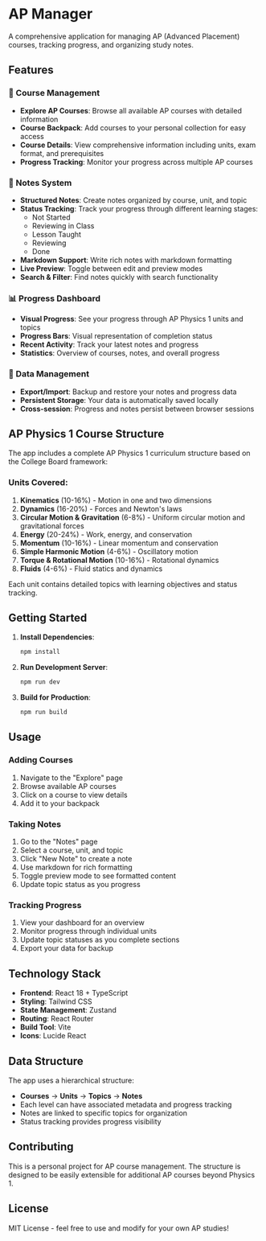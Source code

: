 # AP Manager

A comprehensive application for managing AP (Advanced Placement) courses, tracking progress, and organizing study notes.

## Features

### 🎒 Course Management
- **Explore AP Courses**: Browse all available AP courses with detailed information
- **Course Backpack**: Add courses to your personal collection for easy access
- **Course Details**: View comprehensive information including units, exam format, and prerequisites
- **Progress Tracking**: Monitor your progress across multiple AP courses

### 📝 Notes System
- **Structured Notes**: Create notes organized by course, unit, and topic
- **Status Tracking**: Track your progress through different learning stages:
  - Not Started
  - Reviewing in Class
  - Lesson Taught
  - Reviewing
  - Done
- **Markdown Support**: Write rich notes with markdown formatting
- **Live Preview**: Toggle between edit and preview modes
- **Search & Filter**: Find notes quickly with search functionality

### 📊 Progress Dashboard
- **Visual Progress**: See your progress through AP Physics 1 units and topics
- **Progress Bars**: Visual representation of completion status
- **Recent Activity**: Track your latest notes and progress
- **Statistics**: Overview of courses, notes, and overall progress

### 🔄 Data Management
- **Export/Import**: Backup and restore your notes and progress data
- **Persistent Storage**: Your data is automatically saved locally
- **Cross-session**: Progress and notes persist between browser sessions

## AP Physics 1 Course Structure

The app includes a complete AP Physics 1 curriculum structure based on the College Board framework:

### Units Covered:
1. **Kinematics** (10-16%) - Motion in one and two dimensions
2. **Dynamics** (16-20%) - Forces and Newton's laws
3. **Circular Motion & Gravitation** (6-8%) - Uniform circular motion and gravitational forces
4. **Energy** (20-24%) - Work, energy, and conservation
5. **Momentum** (10-16%) - Linear momentum and conservation
6. **Simple Harmonic Motion** (4-6%) - Oscillatory motion
7. **Torque & Rotational Motion** (10-16%) - Rotational dynamics
8. **Fluids** (4-6%) - Fluid statics and dynamics

Each unit contains detailed topics with learning objectives and status tracking.

## Getting Started

1. **Install Dependencies**:
   ```bash
   npm install
   ```

2. **Run Development Server**:
   ```bash
   npm run dev
   ```

3. **Build for Production**:
   ```bash
   npm run build
   ```

## Usage

### Adding Courses
1. Navigate to the "Explore" page
2. Browse available AP courses
3. Click on a course to view details
4. Add it to your backpack

### Taking Notes
1. Go to the "Notes" page
2. Select a course, unit, and topic
3. Click "New Note" to create a note
4. Use markdown for rich formatting
5. Toggle preview mode to see formatted content
6. Update topic status as you progress

### Tracking Progress
1. View your dashboard for an overview
2. Monitor progress through individual units
3. Update topic statuses as you complete sections
4. Export your data for backup

## Technology Stack

- **Frontend**: React 18 + TypeScript
- **Styling**: Tailwind CSS
- **State Management**: Zustand
- **Routing**: React Router
- **Build Tool**: Vite
- **Icons**: Lucide React

## Data Structure

The app uses a hierarchical structure:
- **Courses** → **Units** → **Topics** → **Notes**
- Each level can have associated metadata and progress tracking
- Notes are linked to specific topics for organization
- Status tracking provides progress visibility

## Contributing

This is a personal project for AP course management. The structure is designed to be easily extensible for additional AP courses beyond Physics 1.

## License

MIT License - feel free to use and modify for your own AP studies!

